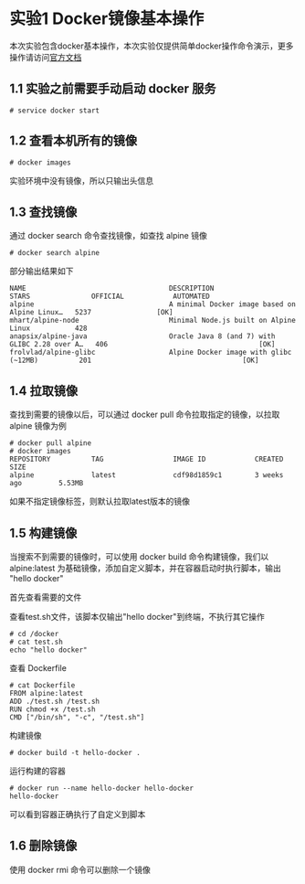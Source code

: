 # 实验1 Docker镜像基本操作

本次实验包含docker基本操作，本次实验仅提供简单docker操作命令演示，更多操作请访问[官方文档](https://docs.docker.com/)

## 1.1 实验之前需要手动启动 docker 服务

```
# service docker start
```

## 1.2 查看本机所有的镜像

```
# docker images
```
实验环境中没有镜像，所以只输出头信息

## 1.3 查找镜像

通过 docker search 命令查找镜像，如查找 alpine 镜像
```
# docker search alpine
```
部分输出结果如下
```
NAME                                   DESCRIPTION                                     STARS               OFFICIAL            AUTOMATED
alpine                                 A minimal Docker image based on Alpine Linux…   5237                [OK]                
mhart/alpine-node                      Minimal Node.js built on Alpine Linux           428                                     
anapsix/alpine-java                    Oracle Java 8 (and 7) with GLIBC 2.28 over A…   406                                     [OK]
frolvlad/alpine-glibc                  Alpine Docker image with glibc (~12MB)          201                                     [OK]
```

## 1.4 拉取镜像
查找到需要的镜像以后，可以通过 docker pull 命令拉取指定的镜像，以拉取 alpine 镜像为例

```
# docker pull alpine
# docker images
REPOSITORY          TAG                 IMAGE ID            CREATED             SIZE
alpine              latest              cdf98d1859c1        3 weeks ago         5.53MB
```
如果不指定镜像标签，则默认拉取latest版本的镜像

## 1.5 构建镜像

当搜索不到需要的镜像时，可以使用 docker build 命令构建镜像，我们以 alpine:latest 为基础镜像，添加自定义脚本，并在容器启动时执行脚本，输出 "hello docker"

首先查看需要的文件

查看test.sh文件，该脚本仅输出"hello docker"到终端，不执行其它操作
```
# cd /docker
# cat test.sh
echo "hello docker"
```

查看 Dockerfile
```
# cat Dockerfile
FROM alpine:latest
ADD ./test.sh /test.sh
RUN chmod +x /test.sh
CMD ["/bin/sh", "-c", "/test.sh"]
```

构建镜像
```
# docker build -t hello-docker .
```

运行构建的容器
```
# docker run --name hello-docker hello-docker
hello-docker
```
可以看到容器正确执行了自定义到脚本

## 1.6 删除镜像
使用 docker rmi <ID> 命令可以删除一个镜像
